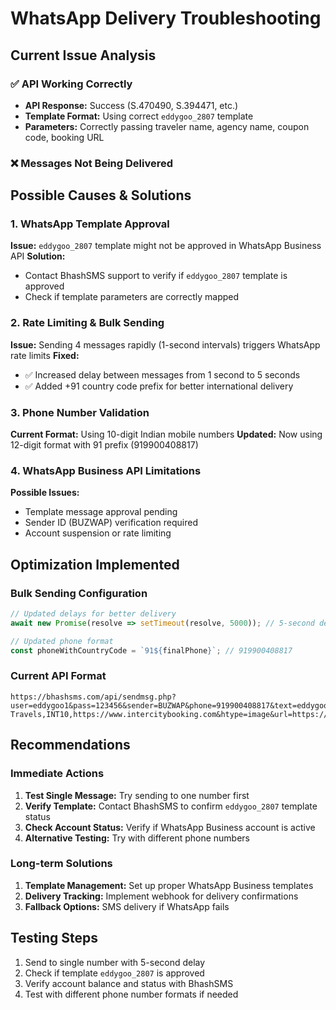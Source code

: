 # WhatsApp Delivery Troubleshooting

## Current Issue Analysis

### ✅ API Working Correctly
- **API Response:** Success (S.470490, S.394471, etc.)
- **Template Format:** Using correct `eddygoo_2807` template
- **Parameters:** Correctly passing traveler name, agency name, coupon code, booking URL

### ❌ Messages Not Being Delivered

## Possible Causes & Solutions

### 1. WhatsApp Template Approval
**Issue:** `eddygoo_2807` template might not be approved in WhatsApp Business API
**Solution:** 
- Contact BhashSMS support to verify if `eddygoo_2807` template is approved
- Check if template parameters are correctly mapped

### 2. Rate Limiting & Bulk Sending
**Issue:** Sending 4 messages rapidly (1-second intervals) triggers WhatsApp rate limits
**Fixed:** 
- ✅ Increased delay between messages from 1 second to 5 seconds
- ✅ Added +91 country code prefix for better international delivery

### 3. Phone Number Validation
**Current Format:** Using 10-digit Indian mobile numbers
**Updated:** Now using 12-digit format with 91 prefix (919900408817)

### 4. WhatsApp Business API Limitations
**Possible Issues:**
- Template message approval pending
- Sender ID (BUZWAP) verification required
- Account suspension or rate limiting

## Optimization Implemented

### Bulk Sending Configuration
```javascript
// Updated delays for better delivery
await new Promise(resolve => setTimeout(resolve, 5000)); // 5-second delay

// Updated phone format
const phoneWithCountryCode = `91${finalPhone}`; // 919900408817
```

### Current API Format
```
https://bhashsms.com/api/sendmsg.php?user=eddygoo1&pass=123456&sender=BUZWAP&phone=919900408817&text=eddygoo_2807&priority=wa&stype=normal&Params=Shubin,Intercity Travels,INT10,https://www.intercitybooking.com&htype=image&url=https://www.intercitybooking.com
```

## Recommendations

### Immediate Actions
1. **Test Single Message:** Try sending to one number first
2. **Verify Template:** Contact BhashSMS to confirm `eddygoo_2807` template status
3. **Check Account Status:** Verify if WhatsApp Business account is active
4. **Alternative Testing:** Try with different phone numbers

### Long-term Solutions
1. **Template Management:** Set up proper WhatsApp Business templates
2. **Delivery Tracking:** Implement webhook for delivery confirmations
3. **Fallback Options:** SMS delivery if WhatsApp fails

## Testing Steps

1. Send to single number with 5-second delay
2. Check if template `eddygoo_2807` is approved
3. Verify account balance and status with BhashSMS
4. Test with different phone number formats if needed